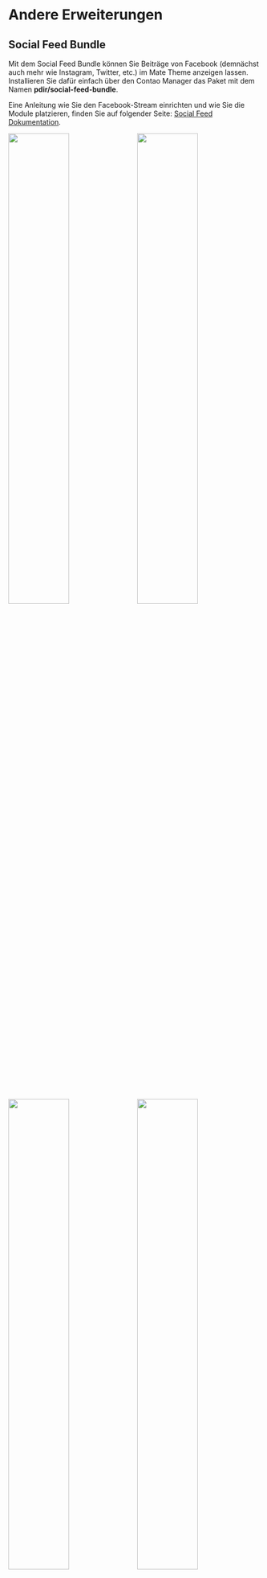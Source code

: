 # Andere Erweiterungen

## Social Feed Bundle

Mit dem Social Feed Bundle können Sie Beiträge von Facebook \(demnächst auch mehr wie Instagram, Twitter, etc.\) im Mate Theme anzeigen lassen. Installieren Sie dafür einfach über den Contao Manager das Paket mit dem Namen **pdir/social-feed-bundle**.

Eine Anleitung wie Sie den Facebook-Stream einrichten und wie Sie die Module platzieren, finden Sie auf folgender Seite: [Social Feed Dokumentation](https://pdir1.gitbook.io/documentation-for-contao-extensions-by-pdir/social-feed).  

<img src="_images/odd-theme/erweiterungen/social_feed_einspaltig.png" style="width:49%;margin-right:1%;margin-bottom:2%;vertical-align:top;" /><img src="_images/odd-theme/erweiterungen/social_feed_zweispaltig.png" style="width:49%;margin-left:1%;margin-bottom:2%;vertical-align:top;" /><img src="_images/odd-theme/erweiterungen/social_feed_dreispaltig.png" style="width:49%;margin-right:1%;vertical-align:top;" /><img src="_images/odd-theme/erweiterungen/social_feed_vierspaltig.png" style="width:49%;margin-left:1%;vertical-align:top;" />